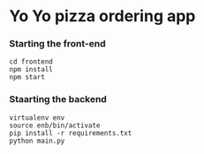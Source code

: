# Yo Yo pizza ordering app


### Starting the front-end

```
cd frontend
npm install
npm start
```

### Staarting the backend

```
virtualenv env
source enb/bin/activate
pip install -r requirements.txt
python main.py
```